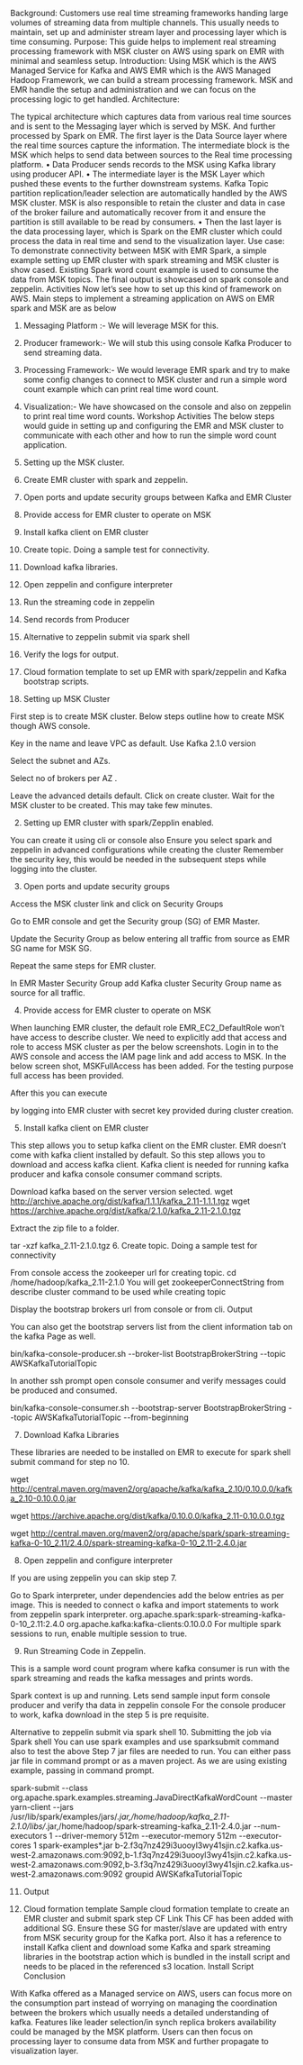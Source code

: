Background:
Customers use real time streaming frameworks handing large volumes of streaming data from multiple channels. This usually needs to maintain, set up and administer stream layer and processing layer which is time consuming.
Purpose:
This guide helps to implement real streaming processing framework with MSK cluster on AWS using spark on EMR with minimal and seamless setup.
Introduction:
Using MSK which is the AWS Managed Service for Kafka and AWS EMR which is the AWS Managed Hadoop Framework, we can build a stream processing framework.
MSK and EMR handle the setup and administration and we can focus on the processing logic to get handled.
Architecture:
 

The typical architecture which captures data from various real time sources and is sent to the Messaging layer which is served by MSK. And further processed by Spark on EMR.
The first layer is the Data Source layer where the real time sources capture the information. 
The intermediate block is the MSK which helps to send data between sources to the Real time processing platform. 
•	Data Producer sends records to the MSK using Kafka library using producer API. 
•	The intermediate layer is the MSK Layer which pushed these events to the further downstream systems. Kafka Topic partition replication/leader selection are automatically handled by the AWS MSK cluster. MSK is also responsible to retain the cluster and data in case of the broker failure and automatically recover from it and ensure the partition is still available to be read by consumers.
•	Then the last layer is the data processing layer, which is Spark on the EMR cluster which could process the data in real time and send to the visualization layer.
Use case: 
To demonstrate connectivity between MSK with EMR Spark, a simple example setting up EMR cluster with spark streaming and MSK cluster is show cased. Existing Spark word count example is used to consume the data from MSK topics. The final output is showcased on spark console and zeppelin. 
Activities
Now let’s see how to set up this kind of framework on AWS. Main steps to implement a streaming application on AWS on EMR spark and MSK are as below 
1.	Messaging Platform :- We will leverage  MSK for this.
2.	Producer framework:-  We will stub this using console Kafka Producer to send streaming data.
3.	Processing Framework:- We would leverage EMR  spark and try to make some config changes to connect to MSK cluster and run a simple word count example which can print real time word count. 
4.	Visualization:- We have showcased on the console and also on zeppelin to print real time word counts.
Workshop Activities
The below steps would guide in setting up and configuring the EMR and MSK cluster to communicate with each other and how to run the simple word count application.		
1.	Setting up the MSK cluster.
2.	Create EMR cluster with spark and zeppelin.
3.	Open ports and update security groups between Kafka and EMR Cluster
4.	Provide access for EMR cluster to operate on MSK
5.	Install kafka client on EMR cluster
6.	Create topic. Doing a sample test for connectivity.
7.	Download kafka libraries.
8.	Open zeppelin and configure interpreter
9.	Run the streaming code in zeppelin
10.	Send records from Producer
11.	Alternative to zeppelin submit via spark shell
12.	Verify the logs for output.
13.	Cloud formation template to set up EMR with spark/zeppelin and Kafka bootstrap scripts.

1.	Setting up MSK Cluster

First step is to create MSK cluster. Below steps outline how to create MSK though AWS console.

Key in the name and leave VPC as default. Use Kafka 2.1.0 version

 

Select the subnet and AZs.

 

Select no of brokers per AZ . 
 

 

Leave the advanced details default. Click on create cluster. Wait for the MSK cluster to be created. This may take few minutes.

 


2.	Setting up EMR cluster with spark/Zepplin enabled.
 

You can create it using cli or console also Ensure you select spark and zeppelin in advanced configurations while creating the cluster
Remember the security key, this would be needed in the subsequent steps while logging into the cluster.

 

3.	Open ports and update security groups

Access the MSK cluster link and click on Security Groups
 




Go to EMR console and get the Security group (SG) of EMR Master.

 



Update the Security Group as below entering all traffic from source as EMR SG name for MSK SG.

 


Repeat the same steps for EMR cluster.

In EMR Master Security Group add Kafka cluster Security Group name as source for all traffic.

 



4.	Provide access for EMR cluster to operate on MSK

When launching EMR cluster, the default role EMR_EC2_DefaultRole won’t have access to describe cluster. We need to explicitly add that access and role to access MSK cluster as per the below screenshots.
Login in to the AWS console and access the IAM page link and add access to MSK. In the below screen shot, MSKFullAccess has been added. For the testing purpose full access has been provided.
 

After this you can execute 

 
by logging into EMR cluster with secret key provided during cluster creation.

5.	Install kafka client on EMR cluster

This step allows you to setup kafka client on the EMR cluster. EMR doesn’t come with kafka client installed by default. So this step allows you to download and access kafka client. 
Kafka client is needed for running kafka producer and kafka console consumer command scripts.

Download kafka based on the server version selected.
wget http://archive.apache.org/dist/kafka/1.1.1/kafka_2.11-1.1.1.tgz
wget https://archive.apache.org/dist/kafka/2.1.0/kafka_2.11-2.1.0.tgz

Extract the zip file to a folder.

tar -xzf kafka_2.11-2.1.0.tgz
6.	Create topic. Doing a sample test for connectivity

From console access the zookeeper url for creating topic.
cd /home/hadoop/kafka_2.11-2.1.0
You will get zookeeperConnectString from describe cluster command to be used while creating topic

Display the bootstrap brokers url from console or from cli. 
Output
 

You can also get the bootstrap servers list from the client information tab on the kafka Page as well.

bin/kafka-console-producer.sh --broker-list BootstrapBrokerString --topic AWSKafkaTutorialTopic


In another ssh prompt open console consumer and verify messages could be produced and consumed.

bin/kafka-console-consumer.sh --bootstrap-server BootstrapBrokerString --topic AWSKafkaTutorialTopic --from-beginning


 

 


7.	Download Kafka Libraries

These libraries are needed to be installed on EMR to execute for spark shell submit command for step no 10.

wget http://central.maven.org/maven2/org/apache/kafka/kafka_2.10/0.10.0.0/kafka_2.10-0.10.0.0.jar

wget https://archive.apache.org/dist/kafka/0.10.0.0/kafka_2.11-0.10.0.0.tgz

wget http://central.maven.org/maven2/org/apache/spark/spark-streaming-kafka-0-10_2.11/2.4.0/spark-streaming-kafka-0-10_2.11-2.4.0.jar


8.	Open zeppelin and configure interpreter

If you are using zeppelin you can skip step 7.
 

Go to Spark interpreter, under dependencies add the below entries as per image. This is needed to connect o kafka and import statements to work from zeppelin spark interpreter.
org.apache.spark:spark-streaming-kafka-0-10_2.11:2.4.0
org.apache.kafka:kafka-clients:0.10.0.0
For multiple spark sessions to run, enable multiple session to true.

 

9.	Run Streaming Code in Zeppelin. 

This is a sample word count program where kafka consumer is run with the spark streaming and reads the kafka messages and prints words.
 



 
 

Spark context is up and running.
Lets send sample input form console producer and verify tha data in zeppelin console
For the console producer to work, kafka download in the step 5 is pre requisite.
 
Alternative to zeppelin submit via spark shell
10.	Submitting the job via Spark shell
You can use spark examples and use sparksubmit command also to test the above
Step 7 jar files are needed to run. You can either pass jar file in command prompt or as a maven project. As we are using existing example, passing in command prompt.

spark-submit --class org.apache.spark.examples.streaming.JavaDirectKafkaWordCount     --master yarn-client    --jars  /usr/lib/spark/examples/jars/*.jar,/home/hadoop/kafka_2.11-2.1.0/libs/*.jar,/home/hadoop/spark-streaming-kafka_2.11-2.4.0.jar --num-executors 1     --driver-memory 512m     --executor-memory 512m     --executor-cores 1     spark-examples*.jar b-2.f3q7nz429i3uooyl3wy41sjin.c2.kafka.us-west-2.amazonaws.com:9092,b-1.f3q7nz429i3uooyl3wy41sjin.c2.kafka.us-west-2.amazonaws.com:9092,b-3.f3q7nz429i3uooyl3wy41sjin.c2.kafka.us-west-2.amazonaws.com:9092  groupid  AWSKafkaTutorialTopic


11.	Output


 

12.	Cloud formation template 
Sample cloud formation template to create an EMR cluster and submit spark step CF Link
This CF has been added with additional SG. Ensure these SG for master/slave are updated with entry from MSK security group for the Kafka port.
Also it has a reference to install Kafka client and download some Kafka and spark streaming libraries in the bootstrap action which is bundled in the install script and needs to be placed in the referenced s3 location. Install Script
Conclusion

With Kafka offered as a Managed service on AWS, users can focus more on the consumption part instead of worrying on managing the coordination between the brokers which usually needs a detailed understanding of kafka. Features like leader selection/in synch replica brokers availability could be managed by the MSK platform. Users can then focus on processing layer to consume data from MSK and further propagate to visualization layer.







